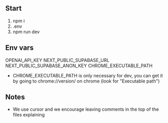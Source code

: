 ## Start

1. npm i
2. .env
3. npm run dev

## Env vars

OPENAI_API_KEY
NEXT_PUBLIC_SUPABASE_URL
NEXT_PUBLIC_SUPABASE_ANON_KEY
CHROME_EXECUTABLE_PATH

- CHROME_EXECUTABLE_PATH is only necessary for dev, you can get it by going to chrome://version/ on chrome (look for "Executable path")

## Notes

- We use cursor and we encourage leaving comments in the top of the files explaining
